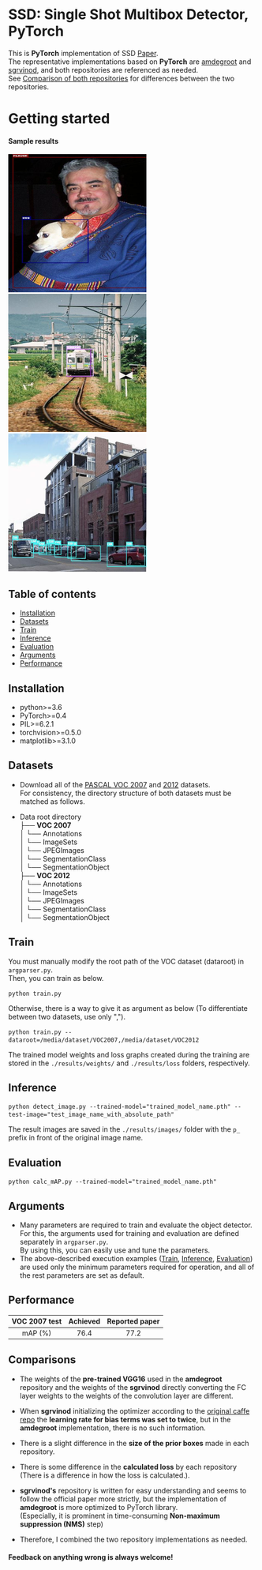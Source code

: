 # SSD: Single Shot Multibox Detector, PyTorch  

This is **PyTorch** implementation of SSD [Paper](https://arxiv.org/pdf/1512.02325.pdf).  
The representative implementations based on **PyTorch** are [amdegroot](https://github.com/amdegroot/ssd.pytorch) and [sgrvinod](https://github.com/sgrvinod/a-PyTorch-Tutorial-to-Object-Detection), and both repositories are referenced as needed.  
See [Comparison of both repositories](#Comparisons) for differences between the two repositories.  

# Getting started

#### Sample results
<img src=./results/images/p_000001.jpg width="280" height="280">  <img src=./results/images/p_000002.jpg width="280" height="280">  <img src=./results/images/p_000004.jpg width="280" height="280">

## Table of contents  
- [Installation](#Installation)  
- [Datasets](#Datasets)  
- [Train](#Train)  
- [Inference](#Inference)  
- [Evaluation](#Evaluation)  
- [Arguments](#Arguments)  
- [Performance](#Performance)  

## Installation  
- python>=3.6
- PyTorch>=0.4
- PIL>=6.2.1
- torchvision>=0.5.0
- matplotlib>=3.1.0

## Datasets  
- Download all of the [PASCAL VOC 2007](http://host.robots.ox.ac.uk/pascal/VOC/voc2007/) and [2012](http://host.robots.ox.ac.uk/pascal/VOC/voc2012/) datasets.  
For consistency, the directory structure of both datasets must be matched as follows.

- Data root directory  
├── **VOC 2007**  
│   └── Annotations  
│   └── ImageSets  
│   └── JPEGImages  
│   └── SegmentationClass    
│   └── SegmentationObject  
├── **VOC 2012**  
│   └── Annotations  
│   └── ImageSets  
│   └── JPEGImages  
│   └── SegmentationClass  
│   └── SegmentationObject  

## Train
You must manually modify the root path of the VOC dataset (dataroot) in ```argparser.py```.  
Then, you can train as below.
```  
python train.py  
```
Otherwise, there is a way to give it as argument as below (To differentiate between two datasets, use only ",").  
```
python train.py --dataroot=/media/dataset/VOC2007,/media/dataset/VOC2012  
```
The trained model weights and loss graphs created during the training are stored in the ```./results/weights/``` and ```./results/loss``` folders, respectively.  

## Inference
```
python detect_image.py --trained-model="trained_model_name.pth" --test-image="test_image_name_with_absolute_path" 
```
The result images are saved in the ```./results/images/``` folder with the ```p_``` prefix in front of the original image name.  

## Evaluation
```
python calc_mAP.py --trained-model="trained_model_name.pth"
```  

## Arguments
- Many parameters are required to train and evaluate the object detector.  
For this, the arguments used for training and evaluation are defined separately in ```argparser.py```.  
By using this, you can easily use and tune the parameters.  
- The above-described execution examples ([Train](#Train), [Inference](#Inference), [Evaluation](#Evaluation)) are used only the minimum parameters required for operation, and all of the rest parameters are set as default.  

## Performance  

|VOC 2007 test | Achieved | Reported paper |  
| :--------: | :------: | :--------: |  
| mAP (%)  | 76.4 | 77.2 |  


## Comparisons  
- The weights of the **pre-trained VGG16** used in the **amdegroot** repository and the weights of the **sgrvinod** directly converting the FC layer weights to the weights of the convolution layer are different.  
  
- When **sgrvinod** initializing the optimizer according to the [original caffe repo](https://github.com/weiliu89/caffe/tree/ssd) the **learning rate for bias terms was set to twice**, but in the **amdegroot** implementation, there is no such information.  

- There is a slight difference in the **size of the prior boxes** made in each repository.

- There is some difference in the **calculated loss** by each repository (There is a difference in how the loss is calculated.).  

- **sgrvinod's** repository is written for easy understanding and seems to follow the official paper more strictly, but the implementation of **amdegroot** is more optimized to PyTorch library.  
(Especially, it is prominent in time-consuming **Non-maximum suppression (NMS)** step)

- Therefore, I combined the two repository implementations as needed.


#### Feedback on anything wrong is always welcome!
